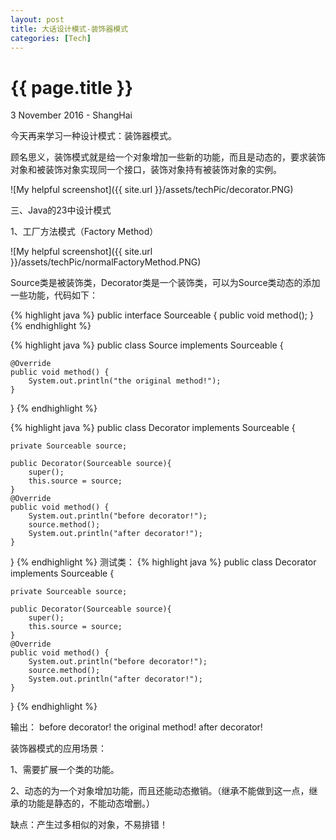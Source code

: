 ```yaml
---
layout: post
title: 大话设计模式-装饰器模式
categories: [Tech]
---
```


{{ page.title }}
================

<p class="meta">3 November 2016 - ShangHai</p>

今天再来学习一种设计模式：装饰器模式。

顾名思义，装饰模式就是给一个对象增加一些新的功能，而且是动态的，要求装饰对象和被装饰对象实现同一个接口，装饰对象持有被装饰对象的实例。

![My helpful screenshot]({{ site.url }}/assets/techPic/decorator.PNG)


三、Java的23中设计模式

1、工厂方法模式（Factory Method）

![My helpful screenshot]({{ site.url }}/assets/techPic/normalFactoryMethod.PNG)

Source类是被装饰类，Decorator类是一个装饰类，可以为Source类动态的添加一些功能，代码如下：

{% highlight java %}
public interface Sourceable {
    public void method();
}
{% endhighlight %}


{% highlight java %}
public class Source implements Sourceable {

    @Override
    public void method() {
        System.out.println("the original method!");
    }
}
{% endhighlight %}


{% highlight java %}
public class Decorator implements Sourceable {

    private Sourceable source;

    public Decorator(Sourceable source){
        super();
        this.source = source;
    }
    @Override
    public void method() {
        System.out.println("before decorator!");
        source.method();
        System.out.println("after decorator!");
    }
}
{% endhighlight %}
测试类：
{% highlight java %}
public class Decorator implements Sourceable {

    private Sourceable source;

    public Decorator(Sourceable source){
        super();
        this.source = source;
    }
    @Override
    public void method() {
        System.out.println("before decorator!");
        source.method();
        System.out.println("after decorator!");
    }
}
{% endhighlight %}

输出：
before decorator!
the original method!
after decorator!

装饰器模式的应用场景：

1、需要扩展一个类的功能。

2、动态的为一个对象增加功能，而且还能动态撤销。（继承不能做到这一点，继承的功能是静态的，不能动态增删。）

缺点：产生过多相似的对象，不易排错！